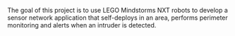 The goal of this project is to use LEGO Mindstorms NXT robots to develop a sensor network application that self-deploys in an area, performs perimeter monitoring and alerts when an intruder is detected.